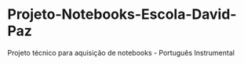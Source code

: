 # Projeto-Notebooks-Escola-David-Paz
Projeto técnico para aquisição de notebooks - Português Instrumental
